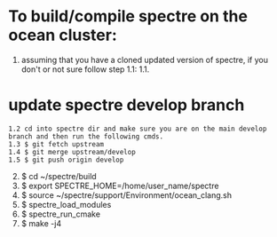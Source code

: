 # To build/compile spectre on the ocean cluster:
1. assuming that you have a cloned updated version of spectre, if you don't or not sure follow step 1.1:
1.1. 
# update spectre develop branch
```
1.2 cd into spectre dir and make sure you are on the main develop branch and then run the following cmds.
1.3 $ git fetch upstream
1.4 $ git merge upstream/develop
1.5 $ git push origin develop
```
2. $ cd ~/spectre/build
3. $ export SPECTRE_HOME=/home/user_name/spectre
4. $ source ~/spectre/support/Environment/ocean_clang.sh
5. $ spectre_load_modules
6. $ spectre_run_cmake
7. $ make -j4
